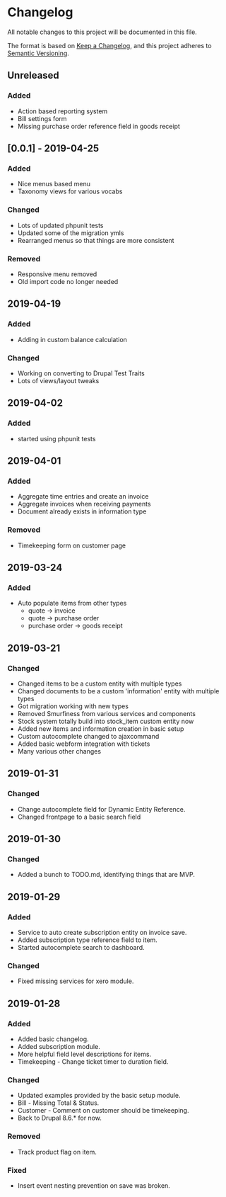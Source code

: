 
# Changelog
All notable changes to this project will be documented in this file.

The format is based on [Keep a Changelog](https://keepachangelog.com/en/1.0.0/),
and this project adheres to [Semantic Versioning](https://semver.org/spec/v2.0.0.html).

## Unreleased
### Added
- Action based reporting system
- Bill settings form
- Missing purchase order reference field in goods receipt

## [0.0.1] - 2019-04-25
### Added
- Nice menus based menu
- Taxonomy views for various vocabs

### Changed
- Lots of updated phpunit tests
- Updated some of the migration ymls
- Rearranged menus so that things are more consistent

### Removed
- Responsive menu removed
- Old import code no longer needed

## 2019-04-19
### Added
- Adding in custom balance calculation

### Changed
- Working on converting to Drupal Test Traits
- Lots of views/layout tweaks

## 2019-04-02
### Added
- started using phpunit tests

## 2019-04-01
### Added
- Aggregate time entries and create an invoice
- Aggregate invoices when receiving payments
- Document already exists in information type

### Removed
- Timekeeping form on customer page

## 2019-03-24
### Added
- Auto populate items from other types
  - quote -> invoice
  - quote -> purchase order
  - purchase order -> goods receipt

## 2019-03-21
### Changed
- Changed items to be a custom entity with multiple types
- Changed documents to be a custom 'information' entity with multiple types
- Got migration working with new types
- Removed Smurfiness from various services and components
- Stock system totally build into stock_item custom entity now
- Added new items and information creation in basic setup
- Custom autocomplete changed to ajaxcommand
- Added basic webform integration with tickets
- Many various other changes

## 2019-01-31
### Changed
- Change autocomplete field for Dynamic Entity Reference.
- Changed frontpage to a basic search field

## 2019-01-30
### Changed
- Added a bunch to TODO.md, identifying things that are MVP.

## 2019-01-29
### Added
- Service to auto create subscription entity on invoice save.
- Added subscription type reference field to item.
- Started autocomplete search to dashboard.

### Changed
- Fixed missing services for xero module.

## 2019-01-28
### Added
- Added basic changelog.
- Added subscription module.
- More helpful field level descriptions for items.
- Timekeeping - Change ticket timer to duration field.

### Changed
- Updated examples provided by the basic setup module.
- Bill - Missing Total & Status.
- Customer - Comment on customer should be timekeeping.
- Back to Drupal 8.6.* for now.

### Removed
- Track product flag on item.

### Fixed
- Insert event nesting prevention on save was broken.
